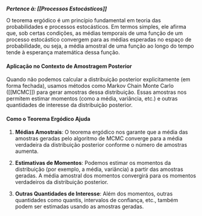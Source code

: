 ***Pertence à: [[Processos Estocásticos]]***

O teorema ergódico é um princípio fundamental em teoria das probabilidades e processos estocásticos. Em termos simples, ele afirma que, sob certas condições, as médias temporais de uma função de um processo estocástico convergem para as médias esperadas no espaço de probabilidade, ou seja, a média amostral de uma função ao longo do tempo tende à esperança matemática dessa função.

#### Aplicação no Contexto de Amostragem Posterior

Quando não podemos calcular a distribuição posterior explicitamente (em forma fechada), usamos métodos como Markov Chain Monte Carlo ([[MCMC]]) para gerar amostras dessa distribuição. Essas amostras nos permitem estimar momentos (como a média, variância, etc.) e outras quantidades de interesse da distribuição posterior.

#### Como o Teorema Ergódico Ajuda

1. **Médias Amostrais**: O teorema ergódico nos garante que a média das amostras geradas pelo algoritmo de MCMC converge para a média verdadeira da distribuição posterior conforme o número de amostras aumenta.
    
2. **Estimativas de Momentos**: Podemos estimar os momentos da distribuição (por exemplo, a média, variância) a partir das amostras geradas. A média amostral dos momentos convergirá para os momentos verdadeiros da distribuição posterior.
    
3. **Outras Quantidades de Interesse**: Além dos momentos, outras quantidades como quantis, intervalos de confiança, etc., também podem ser estimadas usando as amostras geradas.